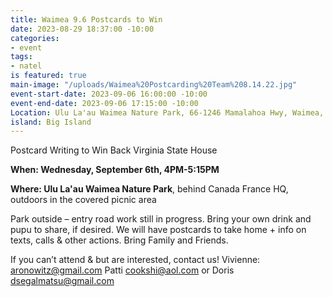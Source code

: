 ```yaml
---
title: Waimea 9.6 Postcards to Win
date: 2023-08-29 18:37:00 -10:00
categories:
- event
tags:
- natel
is featured: true
main-image: "/uploads/Waimea%20Postcarding%20Team%208.14.22.jpg"
event-start-date: 2023-09-06 16:00:00 -10:00
event-end-date: 2023-09-06 17:15:00 -10:00
Location: Ulu La'au Waimea Nature Park, 66-1246 Mamalahoa Hwy, Waimea, HI 96743
island: Big Island
---
```


Postcard Writing to Win Back Virginia State House

**When: Wednesday, September 6th, 4PM-5:15PM**

**Where: Ulu La'au Waimea Nature Park**, behind Canada France HQ, outdoors in the covered picnic area

Park outside – entry road work still in progress.  Bring your own drink and pupu to share, if desired.  We will have postcards to take home + info on texts, calls & other actions.  Bring Family and Friends.    

If you can’t attend & but are interested, contact us!  Vivienne: aronowitz@gmail.com   Patti cookshi@aol.com or Doris dsegalmatsu@gmail.com  